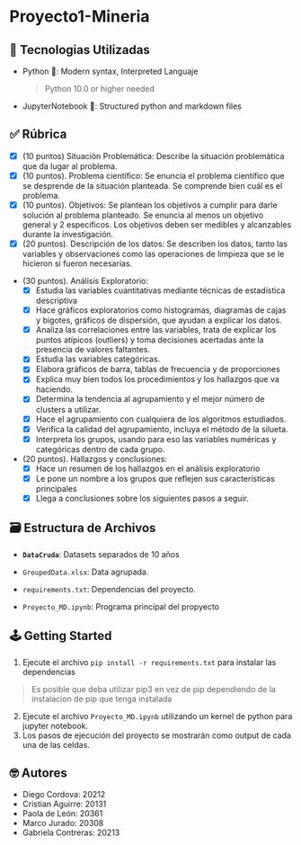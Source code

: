 # Proyecto1-Mineria

## 📡 Tecnologias Utilizadas

- Python 🐍: Modern syntax, Interpreted Languaje
  > Python 10.0 or higher needed

- JupyterNotebook 📒: Structured python and markdown files

## ✅ Rúbrica

- [x] (10 puntos) Situación Problemática: Describe la situación problemática que da lugar al problema.
- [x] (10 puntos). Problema científico: Se enuncia el problema científico que se desprende de la situación planteada. Se comprende bien cuál es el problema.
- [x] (10 puntos). Objetivos: Se plantean los objetivos a cumplir para darle solución al problema planteado. Se enuncia al menos un objetivo general y 2 específicos. Los objetivos deben ser medibles y alcanzables durante la investigación.
- [x] (20 puntos). Descripción de los datos: Se describen los datos, tanto las variables y observaciones como las operaciones de limpieza que se le hicieron si fueron necesarias.
- (30 puntos). Análisis Exploratorio:
  - [x] Estudia las variables cuantitativas mediante técnicas de estadística descriptiva
  - [x] Hace gráficos exploratorios como histogramas, diagramas de cajas y bigotes, gráficos de dispersión, que ayudan a explicar los datos.
  - [x] Analiza las correlaciones entre las variables, trata de explicar los puntos atípicos (outliers) y toma decisiones acertadas ante la presencia de valores faltantes.
  - [x] Estudia las variables categóricas.
  - [x] Elabora gráficos de barra, tablas de frecuencia y de proporciones
  - [x] Explica muy bien todos los procedimientos y los hallazgos que va haciendo.
  - [x] Determina la tendencia al agrupamiento y el mejor número de clusters a utilizar.
  - [x] Hace el agrupamiento con cualquiera de los algoritmos estudiados.
  - [x] Verifica la calidad del agrupamiento, incluya el método de la silueta.
  - [x] Interpreta los grupos, usando para eso las variables numéricas y categóricas
dentro de cada grupo.
- (20 puntos). Hallazgos y conclusiones:
  - [x] Hace un resumen de los hallazgos en el análisis exploratorio
  - [x] Le pone un nombre a los grupos que reflejen sus características principales
  - [x] Llega a conclusiones sobre los siguientes pasos a seguir.

## 🗃️ Estructura de Archivos

- **`DataCruda`**: Datasets separados de 10 años

- `GroupedData.xlsx`: Data agrupada.
- `requirements.txt`: Dependencias del proyecto.
- `Proyecto_MD.ipynb`: Programa principal del propyecto

## 🕹️ Getting Started

1. Ejecute el archivo `pip install -r requirements.txt` para instalar las dependencias
  > Es posible que deba utilizar pip3 en vez de pip dependiendo de la instalacion de pip que tenga instalada

2. Ejecute el archivo `Proyecto_MD.ipynb` utilizando un kernel de python para jupyter notebook.
3. Los pasos de ejecución del proyecto se mostrarán como output de cada una de las celdas.

## 🤓 Autores

- Diego Cordova: 20212
- Cristian Aguirre: 20131
- Paola de León: 20361
- Marco Jurado: 20308
- Gabriela Contreras: 20213
